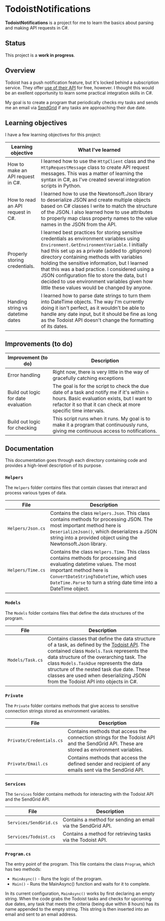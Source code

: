 # TodoistNotifications

**TodoistNotifications** is a project for me to learn the basics about parsing and making API requests in C#. 

## Status

This project is a **work in progress**.

## Overview

Todoist has a push notification feature, but it's locked behind a subscription service. They offer [use of their API](https://developer.todoist.com/) for free, however. I thought this would be an exellent opportunity to learn some practical integration skills in C#.

My goal is to create a program that periodically checks my tasks and sends me an email via [SendGrid](https://sendgrid.com/en-us/solutions/email-api) if any tasks are approaching their due date.

## Learning objectives

I have a few learning objectives for this project:

| Learning objective                | What I've learned                                                                                                                                                                                                                                                                                                                                                                                                                                                                              |
| --------------------------------- | ---------------------------------------------------------------------------------------------------------------------------------------------------------------------------------------------------------------------------------------------------------------------------------------------------------------------------------------------------------------------------------------------------------------------------------------------------------------------------------------------- |
| How to make an API request in C#. | I learned how to use the `HttpClient` class and the `HttpRequestMessage` class to create API request messages. This was a matter of learning the syntax in C#, as I've created several integration scripts in Python.                                                                                                                                                                                                                                                                          |
| How to read an API request in C#. | I learned how to use the Newtonsoft.Json library to deserialize JSON and create multiple objects based on C# classes I write to match the structure of the JSON. I also learned how to use attributes to properly map class property names to the value names in the JSON from the API.                                                                                                                                                                                                        |
| Properly storing credentials.     | I learned best practices for storing sensitive credentials as environment variables using `Environment.GetEnvironmentVariable`. I initially had this set up as a private (added to .gitignore) directory containing methods with variables holding the sensitive information, but I learned that this was a bad practice. I considered using a JSON configuration file to store the data, but I decided to use environment variables given how little these values would be changed by anyone. |
| Handing string vs datetime dates  | I learned how to parse date strings to turn them into DateTime objects. The way I'm currently doing it isn't perfect, as it wouldn't be able to handle any date input, but it should be fine as long as the Todoist API doesn't change the formatting of its dates.                                                                                                                                                                                                                            |

## Improvements (to do)

| Improvement (to do)                 | Description                                                                                                                                                                                                 |
| ----------------------------------- | ----------------------------------------------------------------------------------------------------------------------------------------------------------------------------------------------------------- |
| Error handling                      | Right now, there is very little in the way of gracefully catching exceptions                                                                                                                                |
| Build out logic for date evaluation | The goal is for the script to check the due date of a task and notify me if it's within `n` hours. Basic evaluation exists, but I want to refactor it so that it can check at more specific time intervals. |
| Build out logic for checking        | This script runs when it runs. My goal is to make it a program that continuously runs, giving me continuous access to notifications.                                                                        |

## Documentation

This documentation goes through each directory containing code and provides a high-level description of its purpose.

### `Helpers`

The `Helpers` folder contains files that contain classes that interact and process various types of data. 

| File              | Description                                                                                                                                                                                                                                                    |
| ----------------- | -------------------------------------------------------------------------------------------------------------------------------------------------------------------------------------------------------------------------------------------------------------- |
| `Helpers/Json.cs` | Contains the class `Helpers.Json`. This class contains methods for processing JSON. The most important method here is `DeserializeJson()`, which deserializes a JSON string into a provided object using the Newtonsoft.Json library.                          |
| `Helpers/Time.cs` | Contains the class `Helpers.Time`. This class contains methods for processing and evaluating datetime values.  The most important method here is `ConvertDateStringToDateTime`, which uses `DateTime.Parse` to turn a string date time into a DateTime object. |

### `Models`

The `Models` folder contains files that define the data structures of the program.

| File             | Description                                                                                                                                                                                                                                                                                                                                                                                                      |
| ---------------- | ---------------------------------------------------------------------------------------------------------------------------------------------------------------------------------------------------------------------------------------------------------------------------------------------------------------------------------------------------------------------------------------------------------------- |
| `Models/Task.cs` | Contains classes that define the data structure of a task, as defined by the [Todoist API](https://developer.todoist.com/rest/v2/#tasks). The contained class `Models.Task` represents the data structure of the overarching task. The class `Models.TaskDue` represents the data structure of the nested task due date. These classes are used when deserializing JSON from the Todoist API into objects in C#. |

### `Private`

The `Private` folder contains methods that give access to sensitive connection strings stored as environment variables.

| File                     | Description                                                                                                                              |
| ------------------------ | ---------------------------------------------------------------------------------------------------------------------------------------- |
| `Private/Credentials.cs` | Contains methods that access the connection strings for the Todoist API and the SendGrid API. These are stored as environment variables. |
| `Private/Email.cs`       | Contains methods that access the defined sender and recipient of any emails sent via the SendGrid API.                                   |

### `Services`

The `Services` folder contains methods for interacting with the Todoist API and the SendGrid API.

| File                   | Description                                                  |
| ---------------------- | ------------------------------------------------------------ |
| `Services/SendGrid.cs` | Contains a method for sending an email via the SendGrid API. |
| `Services/Todoist.cs`  | Contains a method for retrieving tasks via the Todoist API.  |

### `Program.cs`

The entry point of the program. This file contains the class `Program`, which has two methods:

- `MainAsync()` - Runs the logic of the program.
- `Main()` - Runs the MainAsync() function and waits for it to complete.

In its current configuration, `MainAsync()` works by first declaring an empty string. When the code grabs the Todoist tasks and checks for upcoming due dates, any task that meets the criteria (being due within 8 hours) has its name appended to the empty string. This string is then inserted into an email and sent to an email address.